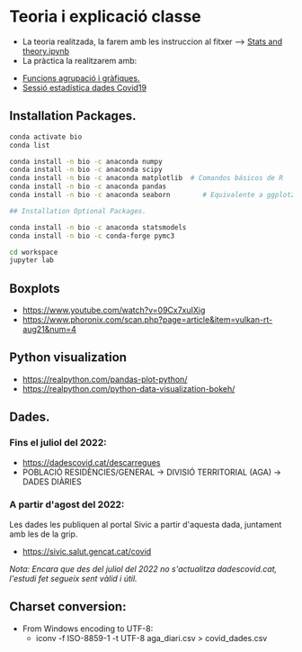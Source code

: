 
# Teoria i explicació classe

- La teoria realitzada, la farem amb les instruccion al fitxer --> [Stats and theory.ipynb](stats-theory.ipynb "stats-theory")
- La pràctica la realitzarem amb:
* [Funcions agrupació i gràfiques.](https://github.com/miquelamorosaldev/dawbio2-m14-bioinformatica-uf1-uf2/blob/main/Sessi%C3%B315_Estadistica/pd_grups_pacients_random.ipynb)
* [Sessió estadística dades Covid19](https://github.com/miquelamorosaldev/dawbio2-m14-bioinformatica-uf1-uf2/tree/main/Sessi%C3%B316_EstadisticaDadesCovid)

## Installation Packages.
```sh
conda activate bio
conda list

conda install -n bio -c anaconda numpy
conda install -n bio -c anaconda scipy
conda install -n bio -c anaconda matplotlib  # Comandos básicos de R
conda install -n bio -c anaconda pandas
conda install -n bio -c anaconda seaborn        # Equivalente a ggplot2

## Installation Optional Packages.

conda install -n bio -c anaconda statsmodels
conda install -n bio -c conda-forge pymc3

cd workspace
jupyter lab
```

## Boxplots
- https://www.youtube.com/watch?v=09Cx7xuIXig
- https://www.phoronix.com/scan.php?page=article&item=vulkan-rt-aug21&num=4

## Python visualization
- https://realpython.com/pandas-plot-python/
- https://realpython.com/python-data-visualization-bokeh/


## Dades.

### Fins el juliol del 2022:
- https://dadescovid.cat/descarregues
- POBLACIÓ RESIDÈNCIES/GENERAL -> DIVISIÓ TERRITORIAL (AGA) -> DADES DIÀRIES

### A partir d'agost del 2022:

Les dades les publiquen al portal Sivic a partir d'aquesta dada, juntament amb les de la grip.

- https://sivic.salut.gencat.cat/covid

<em>Nota: Encara que des del juliol del 2022 no s'actualitza dadescovid.cat, l'estudi fet segueix sent vàlid i útil.</em>


## Charset conversion:
- From Windows encoding to UTF-8:
  - iconv -f ISO-8859-1 -t UTF-8 aga_diari.csv > covid_dades.csv
